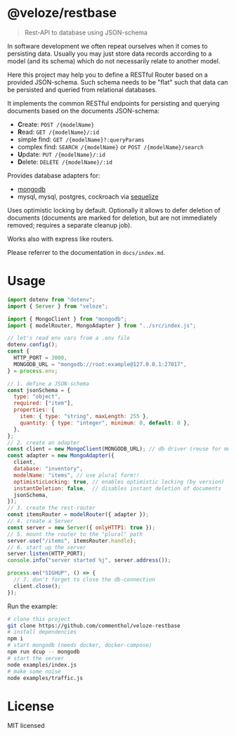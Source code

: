 # @veloze/restbase

> Rest-API to database using JSON-schema

In software development we often repeat ourselves when it comes to persisting
data. Usually you may just store data records according to a model (and its
schema) which do not necessarily relate to another model.

Here this project may help you to define a RESTful Router based on a provided
JSON-schema. Such schema needs to be "flat" such that data can be persisted and
queried from relational databases.

It implements the common RESTful endpoints for persisting and querying documents
based on the documents JSON-schema:

- **C**reate: `POST /{modelName}`
- **R**ead: `GET /{modelName}/:id`
- simple find: `GET /{modelName}?:queryParams`
- complex find: `SEARCH /{modelName}` or `POST /{modelName}/search`
- **U**pdate: `PUT /{modelName}/:id`
- **D**elete: `DELETE /{modelName}/:id`

Provides database adapters for:

- [mongodb](https://www.mongodb.com/docs/drivers/node/current/)
- mysql, mysql, postgres, cockroach via [sequelize](https://sequelize.org/)

Uses optimistic locking by default. Optionally it allows to defer deletion of
documents (documents are marked for deletion, but are not immediately removed;
requires a separate cleanup job).

Works also with express like routers.

Please referrer to the documentation in `docs/index.md`.

# Usage

```js
import dotenv from "dotenv";
import { Server } from "veloze";

import { MongoClient } from "mongodb";
import { modelRouter, MongoAdapter } from "../src/index.js";

// let's read env vars from a .env file
dotenv.config();
const {
  HTTP_PORT = 3000,
  MONGODB_URL = "mongodb://root:example@127.0.0.1:27017",
} = process.env;

// 1. define a JSON-schema
const jsonSchema = {
  type: "object",
  required: ["item"],
  properties: {
    item: { type: "string", maxLength: 255 },
    quantity: { type: "integer", minimum: 0, default: 0 },
  },
};
// 2. create an adapter
const client = new MongoClient(MONGODB_URL); // db driver (reuse for multiple data object)
const adapter = new MongoAdapter({
  client,
  database: "inventory",
  modelName: "items", // use plural form!!
  optimisticLocking: true, // enables optimistic locking (by version)
  instantDeletion: false,  // disables instant deletion of documents
  jsonSchema,
});
// 3. create the rest-router
const itemsRouter = modelRouter({ adapter });
// 4. create a Server
const server = new Server({ onlyHTTP1: true });
// 5. mount the router to the "plural" path
server.use("/items", itemsRouter.handle);
// 6. start up the server
server.listen(HTTP_PORT);
console.info("server started %j", server.address());

process.on("SIGHUP", () => {
  // 7. don't forget to close the db-connection
  client.close();
});
```

Run the example:

```sh
# clone this project
git clone https://github.com/commenthol/veloze-restbase
# install dependencies
npm i
# start mongodb (needs docker, docker-compose)
npm run dcup -- mongodb
# start the server
node examples/index.js
# make some noise
node examples/traffic.js
```

# License

MIT licensed
